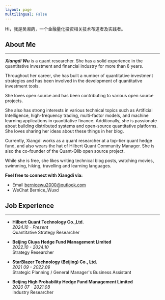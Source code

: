 ```yaml
---
layout: page
multilingual: False
---
```


Hi，我是吴湘菂，一个金融量化投资相关技术布道者及实践者。


## About Me
***
**_Xiangdi Wu_** is a quant researcher. She has a solid experience in the quantitative investment and financial industry for more than 8 years. 

Throughout her career, she has built a number of quantitative investment strategies and has been involved in the development of quantitative investment tools. 

She loves open source and has been contributing to various open source projects.  

She also has strong interests in various technical topics such as Artificial Intelligence, high-frequency trading, multi-factor models, and machine learning applications in quantitative finance. Additionally, she is passionate about building distributed systems and open-source quantitative platforms. She loves sharing her ideas about these things in her blog.

Currently, Xiangdi works as a quant researcher at a top-tier quant hedge fund, and also wears the hat of Hilbert Quant Community Manager. She is also the co-founder of the Quant-Qlib open source project.

While she is free, she likes writing technical blog posts, watching movies, swimming, hiking, travelling and learning languages.

**Feel free to connect with Xiangdi via:**
- Email   bernicewu2000@outlook.com
- WeChat   Bernice_Wuxd

## Job Experience
***
- **Hilbert Quant Technology Co.,Ltd.**  
  _2024.10 - Present_  
  Quantitative Strategy Researcher  

- **Beijing Ciuya Hedge Fund Management Limited**  
  _2022.10 - 2024.10_  
  Strategy Researcher  

- **StarBlazer Technology (Beijing) Co., Ltd.**  
  _2021 09 - 2022.09_  
  Strategic Planning / General Manager's Business Assistant  

- **Beijing High Probability Hedge Fund Management Limited**  
  _2020 07 - 2021.08_  
  Industry Researcher